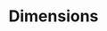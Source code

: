 ---
layout: default
bigquery: https://console.cloud.google.com/bigquery?p=covid-19-dimensions-ai&page=table&d=data&t=publications
contributors: Digital Science, https://www.digital-science.com/
cost: Free for personal, non-commercial use.
description: Dimensions contains more than 100 million publications, ranging from
  articles published in scholarly journals, books and book chapters, to preprints
  and conference proceedings. All publications are contextualized with linked data
  sets, funding, publications, patents, clinical trials, and policy documents. You
  can also view associated categories, funders, institutions, and researcher profiles.
documentation: https://docs.dimensions.ai/bigquery/index.html
last_edit: 04/09/2022, 18:30:46
location: https://www.dimensions.ai/products/free/
maintained_by: Digital Science, https://www.digital-science.com/
schema_fields:
- researcher_ids
- altmetrics
- current_assignee_orgs
- citation_string
- funding_amount
- funding_jpy
- resulting_publication_ids
- proceedings_title
- citations_count
- funder_org_countries
- funding_details
- pmcid
- status
- patent_ids
- associated_grant_ids
- publication_date
- funding_chf
- subtitles
- gender
- address
- brief_title
- phase
- associated_publication_arxiv_id
- filing_status
- category_rcdc
- priority_date
- email_address
- year
- foa_number
- family_members_ids
- category_uoa
- original_assignee
- funder_org
- priority_year
- open_access_categories_v2
- funding_cny
- current_assignee
- end_date
- acronym
- funder_org_state_codes
- date_normal
- citations
- conditions
- interventions
- organisation_details
- date_modified
- issue
- wikipedia_url
- category_hrcs_hc
- categories
- repository_name
- assignee_countries
- category_for
- application_number
- authors
- associated_publication_pmid
- investigators
- abstract
- editors
- family_count
- publication_ids
- kind
- category_hra
- current_assignee_countries
- volume
- date_print
- funding_usd
- type
- end_year
- id
- conference
- funding_nzd
- external_ids
- pmid
- research_orgs
- funder_countries
- legal_status
- types
- publisher
- funder_org_cities
- funding_aud
- doi
- category_icrp_ct
- category_hrcs_rac
- supporting_grant_ids
- isbn
- research_org_city_names
- acknowledgements
- repository_id
- original_assignee_countries
- journal
- grant_number
- associated_publication_id
- mesh_headings
- legal_events
- original_abstract
- linkout
- created_date
- funding_cad
- granted_year
- research_org_country_names
- jurisdiction
- research_org_state_codes
- active_years
- language
- labels
- name
- pages
- funding_gbp
- book_series_title
- category_icrp_cso
- expiration_date
- relationships
- concepts
- book_title
- registry
- expiration_year
- filing_year
- clinical_trial_ids
- arxiv_id
- filing_date
- date_online
- funder_orgs
- research_org_countries
- category_sdg
- start_year
- license
- cpc
- associated_publication_doi
- inventor_names
- category_bra
- original_assignee_orgs
- acronyms
- funding_currency
- date_inserted
- publication_year
- open_access_categories
- research_org_state_names
- start_date
- assignee_orgs
- ipcr
- funding_eur
- journal_lists
- funder_org_acronyms
- source_id
- description
- embargo_date
- research_org_cities
- parent_id
- resulting_publication_doi
- metrics
- established
- reference_ids
- mesh_terms
- repository_url
- family_id
- original_title
- granted_date
- aliases
- title
- links
- date_imported_gbq
- date
- cited_by_ids
- eisbn
shortname: dimensions
tags:
- scholarly literature
- patents
- funding
- clinical trials
- academic profiles
terms_of_use: 'Use of both the Dimensions COVID-19 dataset and full Dimensions dataset
  are subject to the Dimensions Terms of use: https://www.dimensions.ai/policies-terms-legal '
title: Dimensions
uuid: dcff88bd-fe6b-4fdb-8159-809bf9d7bc1c
---